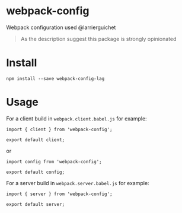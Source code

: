 # webpack-config

Webpack configuration used @larrierguichet
> As the description suggest this package is strongly opinionated

# Install

`npm install --save webpack-config-lag`

# Usage

For a client build in `webpack.client.babel.js` for example:
```
import { client } from 'webpack-config';

export default client;
```

or

```
import config from 'webpack-config';

export default config;
```

For a server build in `webpack.server.babel.js` for example:
```
import { server } from 'webpack-config';

export default server;
```